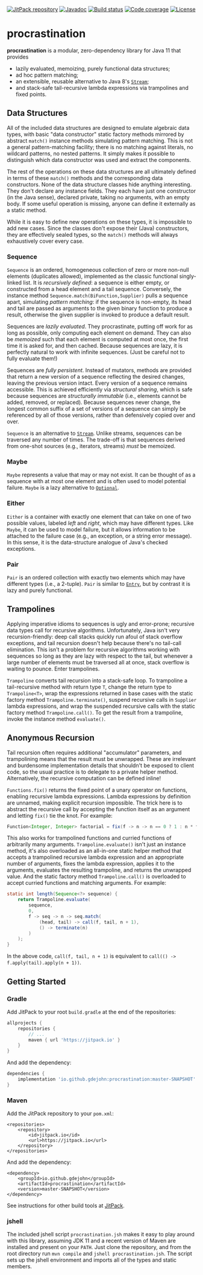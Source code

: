 [![JitPack repository](https://jitpack.io/v/io.github.gdejohn/procrastination.svg)](https://jitpack.io/#io.github.gdejohn/procrastination)
[![Javadoc](https://img.shields.io/badge/javadoc-SNAPSHOT-brightgreen.svg)](https://jitpack.io/io/github/gdejohn/procrastination/master-SNAPSHOT/javadoc/)
[![Build status](https://travis-ci.com/gdejohn/procrastination.svg?branch=master)](https://travis-ci.com/gdejohn/procrastination)
[![Code coverage](https://img.shields.io/codecov/c/github/gdejohn/procrastination.svg)](https://codecov.io/gh/gdejohn/procrastination)
[![License](https://img.shields.io/github/license/gdejohn/procrastination.svg)](https://opensource.org/licenses/Apache-2.0)

# procrastination

**procrastination** is a modular, zero-dependency library for Java 11 that provides
* lazily evaluated, memoizing, purely functional data structures;
* ad hoc pattern matching;
* an extensible, reusable alternative to Java 8's
[`Stream`](https://docs.oracle.com/en/java/javase/11/docs/api/java.base/java/util/stream/Stream.html);
* and stack-safe tail-recursive lambda expressions via trampolines and fixed points.

## Data Structures

All of the included data structures are designed to emulate algebraic data types, with basic "data constructor" static
factory methods mirrored by abstract `match()` instance methods simulating pattern matching. This is not a general
pattern-matching facility; there is no matching against literals, no wildcard patterns, no nested patterns. It simply
makes it possible to distinguish which data constructor was used and extract the components.

The rest of the operations on these data structures are all ultimately defined in terms of these `match()` methods and
the corresponding data constructors. None of the data structure classes hide anything interesting. They don't declare
any instance fields. They each have just one constructor (in the Java sense), declared private, taking no arguments,
with an empty body. If some useful operation is missing, anyone can define it externally as a static method.

While it is easy to define new operations on these types, it is impossible to add new cases. Since the classes don't
expose their (Java) constructors, they are effectively sealed types, so the `match()` methods will always exhaustively
cover every case.

### Sequence

`Sequence` is an ordered, homogeneous collection of zero or more non-null elements (duplicates allowed), implemented as
the classic functional singly-linked list. It is *recursively defined*: a sequence is either empty, or constructed from
a head element and a tail sequence. Conversely, the instance method `Sequence.match(BiFunction,Supplier)` pulls a
sequence apart, simulating *pattern matching*: if the sequence is non-empty, its head and tail are passed as arguments
to the given binary function to produce a result, otherwise the given supplier is invoked to produce a default result.

Sequences are *lazily evaluated*. They procrastinate, putting off work for as long as possible, only computing each
element on demand. They can also be *memoized* such that each element is computed at most once, the first time it is
asked for, and then cached. Because sequences are lazy, it is perfectly natural to work with infinite sequences. (Just
be careful not to fully evaluate them!)

Sequences are *fully persistent*. Instead of mutators, methods are provided that return a new version of a sequence
reflecting the desired changes, leaving the previous version intact. Every version of a sequence remains accessible.
This is achieved efficiently via *structural sharing*, which is safe because sequences are *structurally immutable*
(i.e., elements cannot be added, removed, or replaced). Because sequences never change, the longest common suffix of a
set of versions of a sequence can simply be referenced by all of those versions, rather than defensively copied over
and over.

`Sequence` is an alternative to
[`Stream`](https://docs.oracle.com/en/java/javase/11/docs/api/java.base/java/util/stream/Stream.html). Unlike streams,
sequences can be traversed any number of times. The trade-off is that sequences derived from one-shot sources (e.g.,
iterators, streams) *must* be memoized.

### Maybe

`Maybe` represents a value that may or may not exist. It can be thought of as a sequence with at most one element and
is often used to model potential failure. `Maybe` is a lazy alternative to
[`Optional`](https://docs.oracle.com/en/java/javase/11/docs/api/java.base/java/util/Optional.html).

### Either

`Either` is a container with exactly one element that can take on one of two possible values, labeled *left* and
*right*, which may have different types. Like `Maybe`, it can be used to model failure, but it allows information to be
attached to the failure case (e.g., an exception, or a string error message). In this sense, it is the data-structure
analogue of Java's checked exceptions.

### Pair

`Pair` is an ordered collection with exactly two elements which may have different types (i.e., a 2-tuple). `Pair` is
similar to [`Entry`](https://docs.oracle.com/en/java/javase/11/docs/api/java.base/java/util/Map.Entry.html), but by
contrast it is lazy and purely functional.

## Trampolines

Applying imperative idioms to sequences is ugly and error-prone; recursive data types call for recursive algorithms.
Unfortunately, Java isn't very recursion-friendly: deep call stacks quickly run afoul of stack overflow exceptions, and
tail recursion doesn't help because there's no tail-call elimination. This isn't a problem for recursive algorithms
working with sequences so long as they are lazy with respect to the tail, but whenever a large number of elements
must be traversed all at once, stack overflow is waiting to pounce. Enter trampolines.

`Trampoline` converts tail recursion into a stack-safe loop. To trampoline a tail-recursive method with return type
`T`, change the return type to `Trampoline<T>`, wrap the expressions returned in base cases with the static factory
method `Trampoline.terminate()`, suspend recursive calls in `Supplier` lambda expressions, and wrap the suspended
recursive calls with the static factory method `Trampoline.call()`. To get the result from a trampoline, invoke the
instance method `evaluate()`.

## Anonymous Recursion

Tail recursion often requires additional "accumulator" parameters, and trampolining means that the result must be
unwrapped. These are irrelevant and burdensome implementation details that shouldn't be exposed to client code, so the
usual practice is to delegate to a private helper method. Alternatively, the recursive computation can be defined
inline!

`Functions.fix()` returns the fixed point of a unary operator on functions, enabling recursive lambda expressions.
Lambda expressions by definition are unnamed, making explicit recursion impossible. The trick here is to abstract the
recursive call by accepting the function itself as an argument and letting `fix()` tie the knot. For example:

```java
Function<Integer, Integer> factorial = fix(f -> n -> n == 0 ? 1 : n * f.apply(n - 1));
```

This also works for trampolined functions and curried functions of arbitrarily many arguments. `Trampoline.evaluate()`
isn't just an instance method, it's also overloaded as an all-in-one static helper method that accepts a trampolined
recursive lambda expression and an appropriate number of arguments, fixes the lambda expression, applies it to the
arguments, evaluates the resulting trampoline, and returns the unwrapped value. And the static factory method
`Trampoline.call()` is overloaded to accept curried functions and matching arguments. For example:

```java
static int length(Sequence<?> sequence) {
    return Trampoline.evaluate(
        sequence,
        0,
        f -> seq -> n -> seq.match(
            (head, tail) -> call(f, tail, n + 1),
            () -> terminate(n)
        )
    );
}
```

In the above code, `call(f, tail, n + 1)` is equivalent to `call(() -> f.apply(tail).apply(n + 1))`.

## Getting Started

### Gradle

Add JitPack to your root `build.gradle` at the end of the repositories:

```gradle
allprojects {
    repositories {
        // ...
        maven { url 'https://jitpack.io' }
    }
}
```

And add the dependency:

```gradle
dependencies {
    implementation 'io.github.gdejohn:procrastination:master-SNAPSHOT'
}
```

### Maven

Add the JitPack repository to your `pom.xml`:

```maven-pom
<repositories>
    <repository>
        <id>jitpack.io</id>
        <url>https://jitpack.io</url>
    </repository>
</repositories>
```

And add the dependency:

```maven-pom
<dependency>
    <groupId>io.github.gdejohn</groupId>
    <artifactId>procrastination</artifactId>
    <version>master-SNAPSHOT</version>
</dependency>
```

See instructions for other build tools at [JitPack](https://jitpack.io/#io.github.gdejohn/procrastination).

### jshell

The included jshell script `procrastination.jsh` makes it easy to play around with this library, assuming JDK 11 and a
recent version of Maven are installed and present on your `PATH`. Just clone the repository, and from the root
directory run `mvn compile` and `jshell procrastination.jsh`. The script sets up the jshell environment and imports all
of the types and static members.
